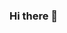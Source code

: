 ### Hi there 👋

<!--
**shaperslim-loja/shaperslim-loja** is a ✨ _special_ ✨ repository because its `README.md` (this file) appears on your GitHub profile.
<meta name="facebook-domain-verification" content="drykoi8m9zml099yc5j1sqszgcvuiw" />
Here are some ideas to get you started:

- 🔭 I’m currently working on ...
- 🌱 I’m currently learning ...
- 👯 I’m looking to collaborate on ...
- 🤔 I’m looking for help with ...
- 💬 Ask me about ...
- 📫 How to reach me: ...
- 😄 Pronouns: ...
- ⚡ Fun fact: ...
-->
